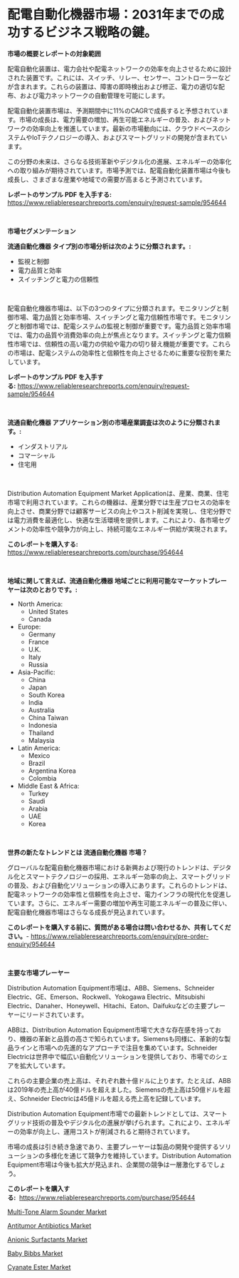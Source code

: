 <p><h1>配電自動化機器市場：2031年までの成功するビジネス戦略の鍵。</h1></p><p><strong>市場の概要とレポートの対象範囲</strong></p>
<p><p>配電自動化装置は、電力会社や配電ネットワークの効率を向上させるために設計された装置です。これには、スイッチ、リレー、センサー、コントローラーなどが含まれます。これらの装置は、障害の即時検出および修正、電力の適切な配布、および電力ネットワークの自動管理を可能にします。</p><p>配電自動化装置市場は、予測期間中に11%のCAGRで成長すると予想されています。市場の成長は、電力需要の増加、再生可能エネルギーの普及、およびネットワークの効率向上を推進しています。最新の市場動向には、クラウドベースのシステムやIoTテクノロジーの導入、およびスマートグリッドの開発が含まれています。</p><p>この分野の未来は、さらなる技術革新やデジタル化の進展、エネルギーの効率化への取り組みが期待されています。市場予測では、配電自動化装置市場は今後も成長し、さまざまな産業や地域での需要が高まると予測されています。</p></p>
<p><strong>レポートのサンプル PDF を入手する:</strong> <a href="https://www.reliableresearchreports.com/enquiry/request-sample/954644">https://www.reliableresearchreports.com/enquiry/request-sample/954644</a></p>
<p>&nbsp;</p>
<p><strong>市場セグメンテーション</strong></p>
<p><strong>流通自動化機器 タイプ別の市場分析は次のように分類されます。:</strong></p>
<p><ul><li>監視と制御</li><li>電力品質と効率</li><li>スイッチングと電力の信頼性</li></ul></p>
<p>&nbsp;</p>
<p><p>配電自動化機器市場は、以下の3つのタイプに分類されます。モニタリングと制御市場、電力品質と効率市場、スイッチングと電力信頼性市場です。モニタリングと制御市場では、配電システムの監視と制御が重要です。電力品質と効率市場では、電力の品質や消費効率の向上が焦点となります。スイッチングと電力信頼性市場では、信頼性の高い電力の供給や電力の切り替え機能が重要です。これらの市場は、配電システムの効率性と信頼性を向上させるために重要な役割を果たしています。</p></p>
<p><strong>レポートのサンプル PDF を入手する:</strong>&nbsp;<a href="https://www.reliableresearchreports.com/enquiry/request-sample/954644">https://www.reliableresearchreports.com/enquiry/request-sample/954644</a></p>
<p>&nbsp;</p>
<p><strong> 流通自動化機器 アプリケーション別の市場産業調査は次のように分類されます。:</strong></p>
<p><ul><li>インダストリアル</li><li>コマーシャル</li><li>住宅用</li></ul></p>
<p>&nbsp;</p>
<p><p>Distribution Automation Equipment Market Applicationは、産業、商業、住宅市場で利用されています。これらの機器は、産業分野では生産プロセスの効率を向上させ、商業分野では顧客サービスの向上やコスト削減を実現し、住宅分野では電力消費を最適化し、快適な生活環境を提供します。これにより、各市場セグメントの効率性や競争力が向上し、持続可能なエネルギー供給が実現されます。</p></p>
<p><strong>このレポートを購入する:</strong>&nbsp; <a href="https://www.reliableresearchreports.com/purchase/954644">https://www.reliableresearchreports.com/purchase/954644</a></p>
<p>&nbsp;</p>
<p><strong>地域に関して言えば、流通自動化機器 地域ごとに利用可能なマーケットプレーヤーは次のとおりです。:</strong></p>
<p><ul>
    <li>
        North America:
        <ul>
            <li>United States</li>
            <li>Canada</li>
        </ul>
    </li>
    <li>
        Europe:
        <ul>
            <li>Germany</li>
            <li>France</li>
            <li>U.K.</li>
            <li>Italy</li>
            <li>Russia</li>
        </ul>
    </li>
    <li>
        Asia-Pacific:
        <ul>
            <li>China</li>
            <li>Japan</li>
            <li>South Korea</li>
            <li>India</li>
            <li>Australia</li>
            <li>China Taiwan</li>
            <li>Indonesia</li>
            <li>Thailand</li>
            <li>Malaysia</li>
        </ul>
    </li>
    <li>
        Latin America:
        <ul>
            <li>Mexico</li>
            <li>Brazil</li>
            <li>Argentina Korea</li>
            <li>Colombia</li>
        </ul>
    </li>
    <li>
        Middle East & Africa:
        <ul>
            <li>Turkey</li>
            <li>Saudi</li>
            <li>Arabia</li>
            <li>UAE</li>
            <li>Korea</li>
        </ul>
    </li>
    </ul></p>
<p>&nbsp;</p>
<p><strong>世界の新たなトレンドとは 流通自動化機器 市場？</strong></p>
<p><p>グローバルな配電自動化機器市場における新興および現行のトレンドは、デジタル化とスマートテクノロジーの採用、エネルギー効率の向上、スマートグリッドの普及、および自動化ソリューションの導入にあります。これらのトレンドは、配電ネットワークの効率性と信頼性を向上させ、電力インフラの現代化を促進しています。さらに、エネルギー需要の増加や再生可能エネルギーの普及に伴い、配電自動化機器市場はさらなる成長が見込まれています。</p></p>
<p><strong>このレポートを購入する前に、質問がある場合は問い合わせるか、共有してください。</strong>- <a href="https://www.reliableresearchreports.com/enquiry/pre-order-enquiry/954644">https://www.reliableresearchreports.com/enquiry/pre-order-enquiry/954644</a></p>
<p>&nbsp;</p>
<p><strong>主要な市場プレーヤー</strong></p>
<p><p>Distribution Automation Equipment市場は、ABB、Siemens、Schneider Electric、GE、Emerson、Rockwell、Yokogawa Electric、Mitsubishi Electric、Danaher、Honeywell、Hitachi、Eaton、Daifukuなどの主要プレーヤーにリードされています。</p><p>ABBは、Distribution Automation Equipment市場で大きな存在感を持っており、機器の革新と品質の高さで知られています。Siemensも同様に、革新的な製品ラインと市場への先進的なアプローチで注目を集めています。Schneider Electricは世界中で幅広い自動化ソリューションを提供しており、市場でのシェアを拡大しています。</p><p>これらの主要企業の売上高は、それぞれ数十億ドルに上ります。たとえば、ABBは2019年の売上高が40億ドルを超えました。Siemensの売上高は50億ドルを超え、Schneider Electricは45億ドルを超える売上高を記録しています。</p><p>Distribution Automation Equipment市場での最新トレンドとしては、スマートグリッド技術の普及やデジタル化の進展が挙げられます。これにより、エネルギーの効率が向上し、運用コストが削減されると期待されています。</p><p>市場の成長は引き続き急速であり、主要プレーヤーは製品の開発や提供するソリューションの多様化を通じて競争力を維持しています。Distribution Automation Equipment市場は今後も拡大が見込まれ、企業間の競争は一層激化するでしょう。</p></p>
<p><strong>このレポートを購入する:</strong>&nbsp;&nbsp;<a href="https://www.reliableresearchreports.com/purchase/954644">https://www.reliableresearchreports.com/purchase/954644</a></p>
<p><p><a href="https://florentine-yuzu-f42.notion.site/Multi-Tone-Alarm-Sounder-Market-Insights-Market-Players-and-Forecast-Till-2031-ba28f4e4c5dc4cc99cc17b16372d7939">Multi-Tone Alarm Sounder Market</a></p><p><a href="https://github.com/luckyshygirl/Market-Research-Report-List-3/blob/main/antitumor-antibiotics-market.md">Antitumor Antibiotics Market</a></p><p><a href="https://view.publitas.com/reportprime-1/anionic-surfactants-market-share-market-new-trends-analysis-report-by-type-by-application-by-end-use-by-region-and-segment-forecasts-2024-2031/">Anionic Surfactants Market</a></p><p><a href="https://github.com/markusgodoy/Market-Research-Report-List-2/blob/main/baby-bibbs-market.md">Baby Bibbs Market</a></p><p><a href="https://view.publitas.com/reportprime-1/cyanate-ester-market-size-share-trends-analysis-report-by-application-regional-outlook-competitive-strategies-and-segment-forecasts-2024-2031/">Cyanate Ester Market</a></p></p>